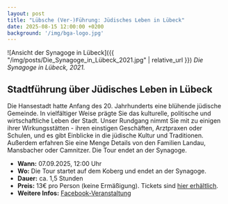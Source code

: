 ```yaml
---
layout: post
title: "Lübsche (Ver-)Führung: Jüdisches Leben in Lübeck"
date: 2025-08-15 12:00:00 +0200
background: '/img/bga-logo.jpg'
---
```


![Ansicht der Synagoge in Lübeck]({{ "/img/posts/Die_Synagoge_in_Lübeck_2021.jpg" | relative_url }})
*Die Synagoge in Lübeck, 2021.*

## Stadtführung über Jüdisches Leben in Lübeck
Die Hansestadt hatte Anfang des 20. Jahrhunderts eine blühende jüdische Gemeinde. In vielfältiger Weise prägte Sie das kulturelle, politische und wirtschaftliche Leben der Stadt.
Unser Rundgang nimmt Sie mit zu einigen ihrer Wirkungsstätten - ihren einstigen Geschäften, Arztpraxen oder Schulen, und es gibt Einblicke in die jüdische Kultur und Traditionen. Außerdem erfahren Sie eine Menge Details von den Familien Landau, Mansbacher oder Camnitzer. Die Tour endet an der Synagoge.

*   **Wann:** 07.09.2025, 12:00 Uhr
*   **Wo:** Die Tour startet auf dem Koberg und endet an der Synagoge.
*   **Dauer:** ca. 1,5 Stunden
*   **Preis:** 13€ pro Person (keine Ermäßigung). Tickets sind [hier erhältlich](https://shop.luebeck-ticket.de/luet/events/1/list/MTAyNDk3MTkyNTI0Mzg2NDM4ODU5OTgxNzMyMDU4NDc3MTU2NzQwNDQzNjc0NDU0OA%3D%3D/323796-1132498/).
*   **Weitere Infos:** [Facebook-Veranstaltung](https://www.facebook.com/events/s/lubsche-ver-fuhrung-judisches-/1098341651827048/)
